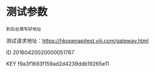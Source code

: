 # 测试参数

`到后台填写好地址`

测试请求地址：https://hkopenapitest.yiji.com/gateway.html

ID     20160420020000051767

KEY    f9a3f1693f159ad2d4239ddb19265e11
